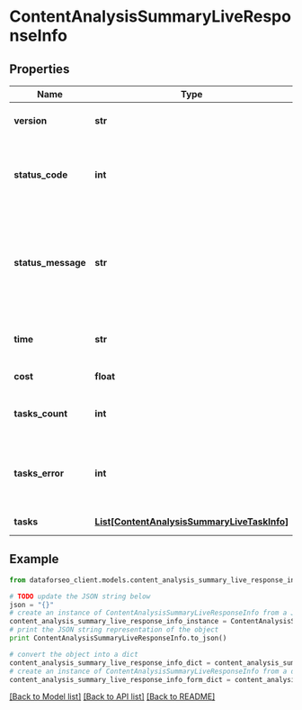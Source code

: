 # ContentAnalysisSummaryLiveResponseInfo


## Properties

Name | Type | Description | Notes
------------ | ------------- | ------------- | -------------
**version** | **str** | the current version of the API | [optional] 
**status_code** | **int** | general status code you can find the full list of the response codes here | [optional] 
**status_message** | **str** | general informational message you can find the full list of general informational messages here | [optional] 
**time** | **str** | total execution time, seconds | [optional] 
**cost** | **float** | total tasks cost, USD | [optional] 
**tasks_count** | **int** | the number of tasks in the tasks array | [optional] 
**tasks_error** | **int** | the number of tasks in the tasks array returned with an error | [optional] 
**tasks** | [**List[ContentAnalysisSummaryLiveTaskInfo]**](ContentAnalysisSummaryLiveTaskInfo.md) | array of tasks | [optional] 

## Example

```python
from dataforseo_client.models.content_analysis_summary_live_response_info import ContentAnalysisSummaryLiveResponseInfo

# TODO update the JSON string below
json = "{}"
# create an instance of ContentAnalysisSummaryLiveResponseInfo from a JSON string
content_analysis_summary_live_response_info_instance = ContentAnalysisSummaryLiveResponseInfo.from_json(json)
# print the JSON string representation of the object
print ContentAnalysisSummaryLiveResponseInfo.to_json()

# convert the object into a dict
content_analysis_summary_live_response_info_dict = content_analysis_summary_live_response_info_instance.to_dict()
# create an instance of ContentAnalysisSummaryLiveResponseInfo from a dict
content_analysis_summary_live_response_info_form_dict = content_analysis_summary_live_response_info.from_dict(content_analysis_summary_live_response_info_dict)
```
[[Back to Model list]](../README.md#documentation-for-models) [[Back to API list]](../README.md#documentation-for-api-endpoints) [[Back to README]](../README.md)


